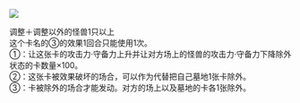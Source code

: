 ![](https://cdn.233.momobako.com/ygopro/pics/96633955.jpg!half)

调整＋调整以外的怪兽1只以上  
这个卡名的③的效果1回合只能使用1次。  
①：让这张卡的攻击力·守备力上升并让对方场上的怪兽的攻击力·守备力下降除外状态的卡数量×100。  
②：这张卡被效果破坏的场合，可以作为代替把自己墓地1张卡除外。  
③：卡被除外的场合才能发动。对方的场上以及墓地的卡各1张除外。

